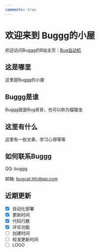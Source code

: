 ```yaml
---
comments: true
---
```


# 欢迎来到 Buggg的小屋

欢迎访问Buggg的B站主页：[Bug自动机](https://space.bilibili.com/176929110)

## 这是哪里

这里是Buggg的小屋

## Buggg是谁

Buggg就是Bug哥哥，也可以称为猫猫虫

## 这里有什么

这里有一些文章、学习心得等等

## 如何联系Buggg

QQ: buggg

邮箱: bugcat.hfc@qq.com

## 近期更新

- [x] 自动化部署
- [x] 更新时间
- [x] 代码行数
- [x] 评论功能
- [ ] 创建时间
- [ ] 校准更新时间
- [ ] LOGO